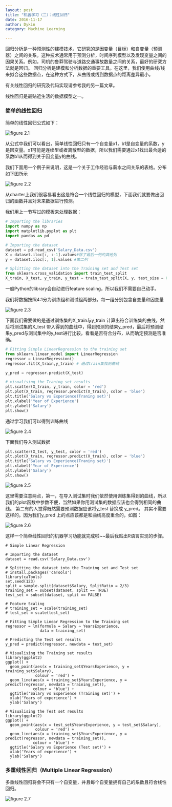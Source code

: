 ```yaml
---
layout: post
title: "机器学习（二）：线性回归"
date: 2016-11-17
author: Dykin
category: Machine Learning

---
```


回归分析是一种预测性的建模技术，它研究的是因变量（目标）和自变量（预测器）之间的关系。这种技术通常用于预测分析，时间序列模型以及发现变量之间的因果关系。例如，司机的鲁莽驾驶与道路交通事故数量之间的关系，最好的研究方法就是回归。
回归分析是建模和分析数据的重要工具。在这里，我们使用曲线/线来拟合这些数据点，在这种方式下，从曲线或线到数据点的距离差异最小。

有关线性回归的研究及代码实现请参考我的另一篇文章。

线性回归是最贴近生活的数据模型之一。

### 简单的线性回归

简单的线性回归公式如下：

![figure 2.1](/images/ML2/1.PNG)

从公式中我们可以看出，简单线性回归只有一个自变量x1，b1是自变量的系数，y是因变量。x1可能是连续型或者离散型的数据，所以我们需要通过x1找出最合适的系数b1从而得到关于因变量y的曲线。

我们下面用一个例子来说明，这是一个关于工作经验与薪水之间关系的表格。分布如下图所示

![figure 2.2](/images/ML2/2.PNG)  

从charter上我们很容易看出这是符合一个线性回归的模型，下面我们就要做出回归的函数并且对未来数据进行预测。

我们用上一节写过的模板来处理数据：

```python
# Importing the libraries
import numpy as np
import matplotlib.pyplot as plt
import pandas as pd

# Importing the dataset
dataset = pd.read_csv('Salary_Data.csv')
X = dataset.iloc[:, :-1].values#除了最后一列的其他列
y = dataset.iloc[:, 1].values #第二列

# Splitting the dataset into the Training set and Test set
from sklearn.cross_validation import train_test_split
X_train, X_test, y_train, y_test = train_test_split(X, y, test_size = 0.2, random_state = 0)
```

一般Python的library会自动进行feature scaling，所以我们不需要自己动手。

我们将数据按照4:1分为训练组和测试组两部分。每一组分别包含自变量和因变量

![figure 2.3](/images/ML2/3.PNG)  

下面我们需要做的是通过训练集的X_train与y_train 计算出符合训练集的曲线，然后将测试集的X_test 带入得到的曲线中，得到预测的结果y_pred，最后将预测结果y_pred与测试集中的y_test进行比较，看看是否符合分布，从而确定预测是否准确。

```python
# Fitting Simple LinearRegression to the training set
from sklearn.linear_model import LinearRegression
regressor = LinearRegression()
regressor.fit(X_train,y_train) # 通过train集找到曲线

y_pred = regressor.predict(X_test)

# visualising the Traning set results
plt.scatter(X_train, y_train, color = 'red')
plt.plot(X_train, regressor.predict(X_train), color = 'blue')
plt.title('Salary vs Experience(Traning set)')
plt.xlabel('Year of Experience')
plt.ylabel('Salary')
plt.show()
```

通过学习我们可以得到训练曲线

![figure 2.4](/images/ML2/4.png)

下面我们导入测试数据

```python
plt.scatter(X_test, y_test, color = 'red')
plt.plot(X_train, regressor.predict(X_train), color = 'blue')
plt.title('Salary vs Experience(Traning set)')
plt.xlabel('Year of Experience')
plt.ylabel('Salary')
plt.show()
```

![figure 2.5](/images/ML2/5.png)

这里需要注意两点，第一，在导入测试集时我们依然使用训练集得到的曲线，所以我们的plot函数中参数不便，当然如果你用测试集的数据应该也会得到相同的曲线。
第二有的人觉得既然需要预测数据应该将y_test 替换成 y_pred。 其实不需要这样的。因为我们y_pred 上的点应该都是和曲线高度重合的，如图：

![figure 2.6](/images/ML2/6.png)

这样一个简单线性回归的机器学习功能就完成啦~~最后我贴出R语言实现的步骤。

```{r}
# Simple Linear Regression

# Importing the dataset
dataset = read.csv('Salary_Data.csv')

# Splitting the dataset into the Training set and Test set
# install.packages('caTools')
library(caTools)
set.seed(123)
split = sample.split(dataset$Salary, SplitRatio = 2/3)
training_set = subset(dataset, split == TRUE)
test_set = subset(dataset, split == FALSE)

# Feature Scaling
# training_set = scale(training_set)
# test_set = scale(test_set)

# Fitting Simple Linear Regression to the Training set
regressor = lm(formula = Salary ~ YearsExperience,
               data = training_set)

# Predicting the Test set results
y_pred = predict(regressor, newdata = test_set)

# Visualising the Training set results
library(ggplot2)
ggplot() +
  geom_point(aes(x = training_set$YearsExperience, y = training_set$Salary),
             colour = 'red') +
  geom_line(aes(x = training_set$YearsExperience, y = predict(regressor, newdata = training_set)),
            colour = 'blue') +
  ggtitle('Salary vs Experience (Training set)') +
  xlab('Years of experience') +
  ylab('Salary')

# Visualising the Test set results
library(ggplot2)
ggplot() +
  geom_point(aes(x = test_set$YearsExperience, y = test_set$Salary),
             colour = 'red') +
  geom_line(aes(x = training_set$YearsExperience, y = predict(regressor, newdata = training_set)),
            colour = 'blue') +
  ggtitle('Salary vs Experience (Test set)') +
  xlab('Years of experience') +
  ylab('Salary')

```

### 多重线性回归（Multiple Linear Regression）

多重线性回归将会不只有一个自变量，并且每个自变量拥有自己的系数且符合线性回归。

![figure 2.7](/images/ML2/7.png)
